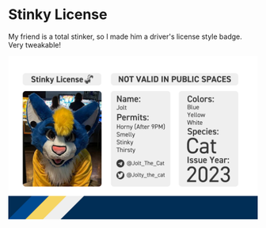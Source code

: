 # Stinky License

My friend is a total stinker, so I made him a driver's license style badge. Very tweakable!

![picture of badge](https://raw.githubusercontent.com/PhoenixSheppy/Badge-Designs/main/Stinky%20License/Jolt%20-%20Stinky%20License.png)